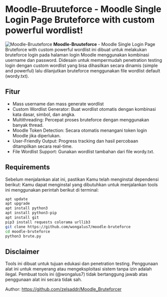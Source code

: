 # Moodle-Bruuteforce - Moodle Single Login Page Bruteforce with custom powerful wordlist!
![Moodle-Bruuteforce](https://i.imgur.com/GmrBSba.png)
**Moodle-Bruuteforce** - Moodle Single Login Page Bruteforce with custom powerful wordlist ini dibuat untuk melakukan bruteforce login pada halaman login Moodle menggunakan kombinasi username dan password. Didesain untuk mempermudah penetration testing login dengan custom wordlist yang bisa dihasilkan secara dinamis (simple and powerful) lalu dilanjutkan bruteforce menggunakan file wordlist default (wordy.txt).


## Fitur
- Mass username dan mass generate wordlist
- Custom Wordlist Generator: Buat wordlist otomatis dengan kombinasi kata dasar, simbol, dan angka.
- Multithreading: Percepat proses bruteforce dengan menggunakan banyak thread.
- Moodle Token Detection: Secara otomatis menangani token login Moodle jika diperlukan.
- User-Friendly Output: Progress tracking dan hasil percobaan ditampilkan secara real-time.
- File Wordlist Support: Gunakan wordlist tambahan dari file wordy.txt.

## Requirements
Sebelum menjalankan alat ini, pastikan Kamu telah menginstal dependensi berikut:
Kamu dapat menginstal yang dibutuhkan untuk menjalankan tools ini menggunakan perintah berikut di terminal:

```bash
apt update
apt upgrade
apt install python3
apt install python3-pip
apt install git
pip3 install requests colorama urllib3
git clone https://github.com/wongalus7/moodle-bruteforce
cd moodle-bruteforce
python3 brute.py
```
## Disclaimer
Tools ini dibuat untuk tujuan edukasi dan penetration testing. Penggunaan alat ini untuk menyerang atau mengeksploitasi sistem tanpa izin adalah ilegal. Pembuat tools ini (@wongalus7) tidak bertanggung jawab atas penggunaan alat ini secara tidak sah.

Author: https://github.com/zelsaddr/Moodle_Bruteforcer
